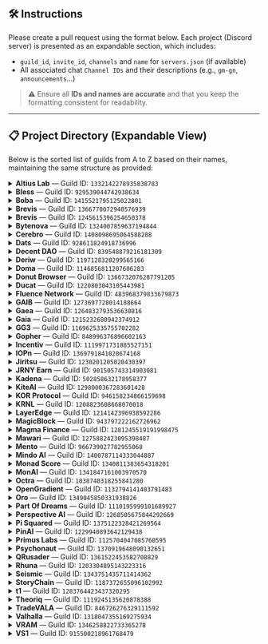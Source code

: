 ## 🛠️ Instructions

Please create a pull request using the format below. Each project (Discord server) is presented as an expandable section, which includes:

- `guild_id`, `invite_id`, `channels` and `name` for `servers.json` (if available)
- All associated chat `Channel IDs` and their descriptions (e.g., `gm-gn`, `announcements`...)

> ⚠️ Ensure all **IDs and names are accurate** and that you keep the formatting consistent for readability.

---

## 📋 Project Directory (Expandable View)

Below is the sorted list of guilds from A to Z based on their names, maintaining the same structure as provided:

<details>

<summary><strong>Altius Lab</strong> — Guild ID: <code>1332142278935838783</code></summary>

- **Invite ID**: `altiuslabs`
- **Channels**:
  - `1338161270763032621`: `general`
  - `1338161352316948582`: `gm`

</details>

<details>

<summary><strong>Bless</strong> — Guild ID: <code>929539044742938634</code></summary>

- **Invite ID**: _(none)_
- **Channels**:
  - `929539047716687945`: `general`
  - `1207768224570286202`: `bm-bn`
  - `1316413119266033704`: `!rank`

</details>

<details>

<summary><strong>Boba</strong> — Guild ID: <code>1415521795125022801</code></summary>

- **Invite ID**: `tradeonboba`
- **Channels**:
  - `1415521796081319979`: `general`
  - `1415521796081319978`: `gm`

</details>

<details>

<summary><strong>Brevis</strong> — Guild ID: <code>1366770072940576939</code></summary>

- **Invite ID**: `bMc3mNbZbR`
- **Channels**:
  - `1368120841312669703`: `general`
  - `1368122147477655552`: `gd1ck`

</details>

<details>

<summary><strong>Brevis</strong> — Guild ID: <code>1245615396254650378</code></summary>

- **Invite ID**: `QTRkjKdZ6A`
- **Channels**:
  - `1245615396254650381`: `general`
  - `1306263938463436813`: `gm-gn`

</details>

<details>

<summary><strong>Bytenova</strong> — Guild ID: <code>1324007859637194844</code></summary>

- **Invite ID**: `dnDNRrUGNm`
- **Channels**:
  - `1324007860140773478`: `general`

</details>

<details>

<summary><strong>Cerebro</strong> — Guild ID: <code>1408098695064588288</code></summary>

- **Invite ID**: `RN93k9UWbP`
- **Channels**:
  - `1408098696314355815`: `general`

</details>

<details>

<summary><strong>Dats</strong> — Guild ID: <code>928611824918736996</code></summary>

- **Invite ID**: _(none)_
- **Channels**:
  - `928611824918736999` — `general`
  - `1093090945693667388` — `gm-gn`

</details>

<details>

<summary><strong>Decent DAO</strong> — Guild ID: <code>839548879216181309</code></summary>

- **Invite ID**: _(none)_
- **Channels**:
  - `933817788877918238` — `general`
  - `1362155056064889052` — `shill`

</details>

<details>

<summary><strong>Deriw</strong> — Guild ID: <code>1197128320299565166</code></summary>

- **Invite ID**: `deriwfinance`
- **Channels**:
  - `1197128320299565169`: `general`
  - `1253576696301490198`: `gm`

</details>

<details>

<summary><strong>Doma</strong> — Guild ID: <code>1146856811207606283</code></summary>

- **Invite ID**: `doma`
- **Channels**:
  - `1147172686632583269`: `general`
  - `1377276310576959559`: `gm`

</details>

<details>

<summary><strong>Donut Browser</strong> — Guild ID: <code>1366732076287791205</code></summary>

- **Invite ID**: `ydxgrVnbwB`
- **Channels**:
  - `1366732078296862881`: `general`
  - `1366732078296862882`: `gm-gn`

</details>

<details>

<summary><strong>Ducat</strong> — Guild ID: <code>1220803043105443981</code></summary>

- **Invite ID**: `rNf4HKbWv6`
- **Channels**:
  - `1250872069487460534`: `general`
  - `1374381748523372574`: `gm-gn`

</details>

<details>

<summary><strong>Fluence Network</strong> — Guild ID: <code>483968379833679873</code></summary>

- **Invite ID**: `EFHYR6nZrD`
- **Channels**:
  - `483968379833679877`: `general`
  - `946007217407148062`: `gm`

</details>

<details>

<summary><strong>GAIB</strong> — Guild ID: <code>1273697728014188664</code></summary>

- **Invite ID**: _(none)_
- **Channels**:
  - `1273697728542675048`: `general`
  - `1273697728542675053`: `gaibm`

</details>

<details>

<summary><strong>Gaea</strong> — Guild ID: <code>1264832793536630816</code></summary>

- **Invite ID**: `aigaea`
- **Channels**:
  - `1265194052572414036`: `general`
  - `1281109757310275755`: `gm`
  - `1303533168825077843`: `!rank`

</details>

<details>

<summary><strong>Gaia</strong> — Guild ID: <code>1215232680942374912</code></summary>

- **Invite ID**: `gaianet-ai`
- **Channels**:
  - `1215253012939808810`: `general`
  - `1215253072499052624`: `!rank`
  - `1215256291165872128`: `gm-gn`

</details>

<details>

<summary><strong>GG3</strong> — Guild ID: <code>1169625335755702282</code></summary>

- **Invite ID**: `jNDnrFnR`
- **Channels**:
  - `1171509980545941595`: `general`
  - `1254799466750541844`: `brazil-chat`
  - `1358733185818820618`: `crypto-talk`
  - `1364641668648927325`: `newbie-chat`

</details>

<details>

<summary><strong>Gopher</strong> — Guild ID: <code>848996376896602163</code></summary>

- **Invite ID**: \`\`
- **Channels**:
  - `906256283068403732`: `general`
  - `955422634403844157`: `gm-gn`
  - `1217114388373311640`: `goai`

</details>

<details>

<summary><strong>Incentiv</strong> — Guild ID: <code>1119971731885527151</code></summary>

- **Invite ID**: _(none)_
- **Channels**:
  - `1354019462617235487`: `gm`

</details>

<details>

<summary><strong>IOPn</strong> — Guild ID: <code>1369791841020674168</code></summary>

- **Invite ID**: `iopn`
- **Channels**:
  - `1369794163851264020`: `general`

</details>

<details>

<summary><strong>Jiritsu</strong> — Guild ID: <code>1230201205020430397</code></summary>

- **Invite ID**: `ARA5PvyWU7`
- **Channels**:
  - `1230213097730347071`: `general`
  - `1260190285204557824`: `jm-jn`
  - `1264453281283969036`: `/rank`

</details>

<details>

<summary><strong>JRNY Earn</strong> — Guild ID: <code>901505743314903081</code></summary>

- **Invite ID**: `jnryclub`
- **Channels**:
  - `1359962921161199907`: `general`
  - `1369063388440957008`: `/rank`

</details>

<details>

<summary><strong>Kadena</strong> — Guild ID: <code>502858632178958377</code></summary>

- **Invite ID**: `NZcBb2aBQ6`
- **Channels**:
  - `502858632178958380`: `general`
  - `641021540393025651`: `Technical chat`
  - `1220399868452012125`: `ama`
  - `1336691531159048222`: `HR chat`
  - `1372148674683076658`: `gm-gn`

</details>

<details>

<summary><strong>KiteAI</strong> — Guild ID: <code>1298000367283601428</code></summary>

- **Invite ID**: _(none)_
- **Channels**:
  - `1298000367283601428`: `general`
  - `1301941112021188628`: `gkite`
  - `1337332808200224789`: `!rank`
  - `1361243582094250124`: `gg`

</details>

<details>

<summary><strong>KOR Protocol</strong> — Guild ID: <code>946158234866159698</code></summary>

- **Invite ID**: `KegQHYvMmw`
- **Channels**:
  - `959531869693681685`: `general`
  - `1260538908089913384`: `!rank`
  - `1260539361892630589`: `gm`
  - `1334585829435379722`: `king`

</details>

<details>

<summary><strong>KRNL</strong> — Guild ID: <code>1208823608668070018</code></summary>

- **Invite ID**: \`\`
- **Channels**:
  - `1208823608668070018`: `general`
  - `1274109329250717876`: `km-kn`
  - `1316513605746692286`: `!rank`

</details>

<details>

<summary><strong>LayerEdge</strong> — Guild ID: <code>1214142396938592286</code></summary>

- **Invite ID**: `layeredge`
- **Channels**:
  - `1214142397470998530`: `general`
  - `1220047335435014254`: `gmedge`
  - `1345848517251432468`: `!rank`

</details>

<details>

<summary><strong>MagicBlock</strong> — Guild ID: <code>943797222162726962</code></summary>

- **Invite ID**: _(none)_
- **Channels**:
  - `1094710494880866454`: `general`
  - `1021340411022819328`: `gmagic`

</details>

<details>

<summary><strong>Magma Finance</strong> — Guild ID: <code>1281245519191998475</code></summary>

- **Invite ID**: `gxT4N6TsnY`
- **Channels**:
  - `1281245521775951915`: `general`
  - `1281245521775951914`: `gm-gn`

</details>

<details>

<summary><strong>Mawari</strong> — Guild ID: <code>1275882423095398487</code></summary>

- **Invite ID**: `mawari`
- **Channels**:
  - `1275882423619551309`: `general`
  - `1275882423619551312`: `gm`
  - `1275882423619551310`: `!rank`
  - `1346177614674530406`: `off-topic`

</details>

<details>

<summary><strong>Mento</strong> — Guild ID: <code>966739027782955068</code></summary>

- **Invite ID**: `4H64dBNE`
- **Channels**:
  - `966739028256907368`: `general`
  - `1428444035550417039`: `gm-gn`

</details>

<details>

<summary><strong>Mindo AI</strong> — Guild ID: <code>1400787114333044887</code></summary>

- **Invite ID**: \`\`
- **Channels**:
  - `1400848157436280943`: `general`
  - `1400848194287439973`: `gm-gn`
  - `1410190513524441120`: `!rank`

</details>

<details>

<summary><strong>Monad Score</strong> — Guild ID: <code>1340811383654318201</code></summary>

- **Invite ID**: _(none)_
- **Channels**:
  - `1341725898680045599`: `general`
  - `1356628424504119366`: `gscore-gmonad`

</details>

<details>

<summary><strong>MonAI</strong> — Guild ID: <code>1341847161003970570</code></summary>

- **Invite ID**: _(none)_
- **Channels**:
  - `1341852911784820766`: `general`
  - `1341853232116273283`: `gm-gn`
  - `1341997045862502420`: `!rank`

</details>

<details>

<summary><strong>Octra</strong> — Guild ID: <code>1038740318255841280</code></summary>

- **Invite ID**: `octra`
- **Channels**:
  - `1038740318729818212`: `general`
  - `1286862060394778739`: `gm`

</details>

<details>

<summary><strong>OpenGradient</strong> — Guild ID: <code>1132794141403791483</code></summary>

- **Invite ID**: _(none)_
- **Channels**:
  - `1137965713143894137`: `general`
  - `1313064716821856278`: `!rank`
  - `1387834964745388052`: `gquant`

</details>

<details>

<summary><strong>Oro</strong> — Guild ID: <code>1349045850331938826</code></summary>

- **Invite ID**: `joinoro`
- **Channels**:
  - `1351488160206426227`: `general`
  - `1351487907042431027`: `gmoro`
  - `1351492950768619552`: `!rank`

</details>

<details>

<summary><strong>Part Of Dreams</strong> — Guild ID: <code>1110195999101689927</code></summary>

- **Invite ID**: **None**
- **Channels**:
  - `1110195999638552730`: `general`
  - `1344752947963236422`: `!rank`
  - `1344753252255662151`: `gm`

</details>

<details>

<summary><strong>Perspective AI</strong> — Guild ID: <code>1268505675844292669</code></summary>

- **Invite ID**: `uk5KCRujuP`
- **Channels**:
  - `1275804539399831600`: `general`
  - `1360016346217320508`: `gm`
  - `1372869321558200340`: `!rank`

</details>

<details>

<summary><strong>Pi Squared</strong> — Guild ID: <code>1375122328421269564</code></summary>

- **Invite ID**: `NdBJBZMz4e`
- **Channels**:
  - `1375135533801406597`: `general`
  - `1409867858581917707`: `gm`

</details>

<details>

<summary><strong>PinAI</strong> — Guild ID: <code>1229940893642129438</code></summary>

- **Invite ID**: `pinai`
- **Channels**:
  - `1359998147065286776`: `general`
  - `1360124010762866829`: `gpin`
  - `1364620323219181829`: `halo`

</details>

<details>

<summary><strong>Primus Labs</strong> — Guild ID: <code>1125704047085760595</code></summary>

- **Invite ID**: **None**
- **Channels**:
  - `1282630694576717885`: `general`
  - `1257875620365471830`: `gm`

</details>

<details>

<summary><strong>Psychonaut</strong> — Guild ID: <code>1370919648090132651</code></summary>

- **Invite ID**: `PsyProtocol`
- **Channels**:
  - `1371373665215578132`: `general`

</details>

<details>

<summary><strong>QRusader</strong> — Guild ID: <code>1361522453582708829</code></summary>

- **Invite ID**: `znyWJjnak5`
- **Channels**:
  - `1361522454295613616`: `general`
  - `1367539421997568030`: `qrise`

</details>

<details>

<summary><strong>Rhuna</strong> — Guild ID: <code>1203304895143223316</code></summary>

- **Invite ID**: `6BQsQC8p2u`
- **Channels**:
  - `1203304898695921686`: `general`
  - `1414216169287716875`: `gm`
  - `1423055283390775347`: `!rank`

</details>

<details>

<summary><strong>Seismic</strong> — Guild ID: <code>1343751435711414362</code></summary>

- **Invite ID**: `seismic`
- **Channels**:
  - `1343751437087150113`: `general`

</details>

<details>

<summary><strong>StoryChain</strong> — Guild ID: <code>1187372655096102992</code></summary>

- **Invite ID**: _(none)_
- **Channels**:
  - `1187372655607816345`: `general`
  - `1213247980849864744`: `gm-gn`

</details>

<details>

<summary><strong>t1</strong> — Guild ID: <code>1283764423437320295</code></summary>

- **Invite ID**: `qVEUA6jmGZ`
- **Channels**:
  - `1283764423974064159`: `general`
  - `1283788061661986919`: `gm`

</details>

<details>

<summary><strong>Theoriq</strong> — Guild ID: <code>1119245135620878388</code></summary>

- **Invite ID**: _(none)_
- **Channels**:
  - `1119245136224854079`: `general`
  - `1263530192886829056`: `gtm`
  - `1275499046210895984`: `!rank`

</details>

<details>

<summary><strong>TradeVALA</strong> — Guild ID: <code>846726276329111592</code></summary>

- **Invite ID**: _(none)_
- **Channels**:
  - `1276815179299946566` — `gm-gn`

</details>

<details>

<summary><strong>Valhalla</strong> — Guild ID: <code>1318047355169275934</code></summary>

- **Invite ID**: **None**
- **Channels**:
  - `1318036319779164191`: `general`
  - `1318047355169275934`: `gm`

</details>

<details>

<summary><strong>VRAM</strong> — Guild ID: <code>1346258822733365278</code></summary>

- **Invite ID**: `G3rvmPmztp`
- **Channels**:
  - `1346258823354126338`: `general`
  - `1347919432885866577`: `gvram`
  - `1358270169067032586`: `!rank`

</details>

<details>

<summary><strong>VS1</strong> — Guild ID: <code>915500218961768479</code></summary>

- **Invite ID**: _(none)_
- **Channels**:
  - `915500218961768483`: `main-chat`
  - `1328419797599387788`: `!rank`
  - `1336077489411194932`: `gm-gn`
  - `1336092237922177125`: `suggestion`

</details>
